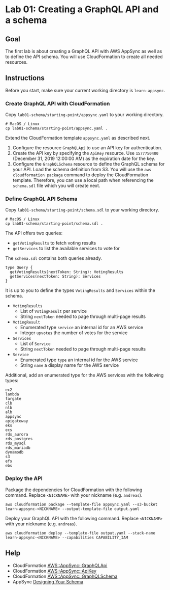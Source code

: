 # Lab 01: Creating a GraphQL API and a schema

## Goal

The first lab is about creating a GraphQL API with AWS AppSync as well as to define the API schema. You will use CloudFormation to create all needed resources.

## Instructions

Before you start, make sure your current working directory is  `learn-appsync`.

### Create GraphQL API with CloudFormation

Copy `lab01-schema/starting-point/appsync.yaml` to your working directory.

```
# MacOS / Linux
cp lab01-schema/starting-point/appsync.yaml .
```

Extend the CloudFormation template `appsync.yaml` as described next.

1. Configure the resource `GraphQLApi` to use an API key for authentication.
1. Create the API key by specifying the `ApiKey` resource. Use `1577750400` (December 31, 2019 12:00:00 AM) as the expiration date for the key.
1. Configure the `GraphQLSchema` resource to define the GraphQL schema for your API. Load the schema definition from S3. You will use the `aws cloudformation package` command to deploy the CloudFormation template. Therefore, you can use a local path when referencing the `schema.sdl` file which you will create next.


### Define GraphQL API Schema

Copy `lab01-schema/starting-point/schema.sdl` to your working directory.

```
# MacOS / Linux
cp lab01-schema/starting-point/schema.sdl .
```

The API offers two queries:

* `getVotingResults` to fetch voting results
* `getServices` to list the available services to vote for

The `schema.sdl` contains both queries already.

```
type Query {
  getVotingResults(nextToken: String): VotingResults
  getServices(nextToken: String): Services
}
```

It is up to you to define the types `VotingResults` and `Services` within the schema.

* `VotingResults`
    * List of `VotingResult` per service
    * String `nextToken` needed to page through multi-page results
* `VotingResult`
    * Enumerated type `service` an internal id for an AWS service
    * Integer `upvotes` the number of votes for the service
* `Services`
    * List of `Service`
    * String `nextToken` needed to page through multi-page results
* `Service`
    * Enumerated type `type` an internal id for the AWS service
    * String `name` a display name for the AWS service

Additional, add an enumerated type for the AWS services with the following types:

```
ec2
lambda
fargate
clb
nlb
alb
appsync
apigateway
eks
ecs
rds_aurora
rds_postgres
rds_mysql
rds_mariadb
dynamodb
s3
efs
ebs
```

### Deploy the API

Package the dependencies for CloudFormation with the following command. Replace `<NICKNAME>` with your nickname (e.g. `andreas`).

```
aws cloudformation package --template-file appsync.yaml --s3-bucket learn-appsync-<NICKNAME> --output-template-file output.yaml
```

Deploy your GraphQL API with the following command. Replace `<NICKNAME>` with your nickname (e.g. `andreas`).

```
aws cloudformation deploy --template-file output.yaml --stack-name learn-appsync-<NICKNAME> --capabilities CAPABILITY_IAM
```

## Help

* CloudFormation [AWS::AppSync::GraphQLApi](https://docs.aws.amazon.com/AWSCloudFormation/latest/UserGuide/aws-resource-appsync-graphqlapi.html)
* CloudFormation [AWS::AppSync::ApiKey](https://docs.aws.amazon.com/AWSCloudFormation/latest/UserGuide/aws-resource-appsync-apikey.html)
* CloudFormation [AWS::AppSync::GraphQLSchema](https://docs.aws.amazon.com/AWSCloudFormation/latest/UserGuide/aws-resource-appsync-graphqlschema.html)
* AppSync [Designing Your Schema](https://docs.aws.amazon.com/appsync/latest/devguide/designing-your-schema.html)
